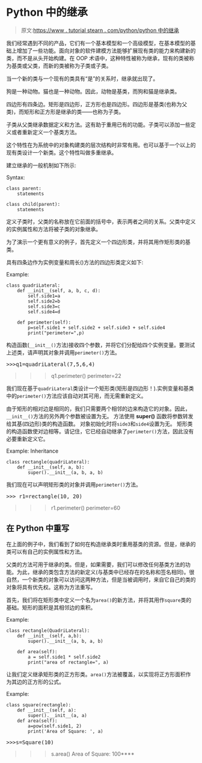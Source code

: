 # Python 中的继承

> 原文:[https://www . tutorial stearn . com/python/python 中的继承](https://www.tutorialsteacher.com/python/inheritance-in-python)

我们经常遇到不同的产品，它们有一个基本模型和一个高级模型，在基本模型的基础上增加了一些功能。面向对象的软件建模方法能够扩展现有类的能力来构建新的类，而不是从头开始构建。在 OOP 术语中，这种特性被称为继承，现有的类被称为基类或父类，而新的类被称为子类或子类。

当一个新的类与一个现有的类具有“是”的关系时，继承就出现了。

狗是一种动物。猫也是一种动物。因此，动物是基类，而狗和猫是继承类。

四边形有四条边。矩形是四边形，正方形也是四边形。四边形是基类(也称为父类)，而矩形和正方形是继承的类——也称为子类。

子类从父类继承数据定义和方法。这有助于重用已有的功能。子类可以添加一些定义或者重新定义一个基类方法。

这个特性在为系统中的对象构建类的层次结构时非常有用。也可以基于一个以上的现有类设计一个新类。这个特性叫做多重继承。

建立继承的一般机制如下所示:

Syntax:

```
class parent:
    statements

class child(parent):
    statements

```

定义子类时，父类的名称放在它前面的括号中，表示两者之间的关系。父类中定义的实例属性和方法将被子类的对象继承。

为了演示一个更有意义的例子，首先定义一个四边形类，并将其用作矩形类的基类。

具有四条边作为实例变量和周长()方法的四边形类定义如下:

Example: 

```
class quadriLateral:
    def __init__(self, a, b, c, d):
        self.side1=a
        self.side2=b
        self.side3=c
        self.side4=d

    def perimeter(self):
        p=self.side1 + self.side2 + self.side3 + self.side4
        print("perimeter=",p) 
```

构造函数(`__init__()`方法)接收四个参数，并将它们分配给四个实例变量。要测试上述类，请声明其对象并调用`perimeter()`方法。

<samp>>>>q1=quadriLateral(7,5,6,4)
>>>q1.perimeter()
perimeter=22</samp>

我们现在基于`quadriLateral`类设计一个矩形类(矩形是四边形！).实例变量和基类中的`perimeter()`方法应该自动对其可用，而无需重新定义。

由于矩形的相对边是相同的，我们只需要两个相邻的边来构造它的对象。因此，`__init__()`方法的另外两个参数被设置为无。 方法使用 **super()** 函数将参数转发给其基(四边形)类的构造函数。 对象初始化时将`side3`和`side4`设置为无。 矩形类的构造函数使对边相等。请记住，它已经自动继承了`perimeter()`方法，因此没有必要重新定义它。

Example: Inheritance 

```
class rectangle(quadriLateral):
    def __init__(self, a, b):
        super().__init__(a, b, a, b) 
```

我们现在可以声明矩形类的对象并调用`perimeter()`方法。

<samp>>>> r1=rectangle(10, 20)
>>> r1.perimeter()
perimeter=60</samp>

## 在 Python 中重写

在上面的例子中，我们看到了如何在构造继承类时重用基类的资源。但是，继承的类可以有自己的实例属性和方法。

父类的方法可用于继承的类。但是，如果需要，我们可以修改任何基类方法的功能。为此，继承的类包含方法的新定义(与基类中已经存在的名称和签名相同)。很自然，一个新类的对象可以访问这两种方法，但是当被调用时，来自它自己的类的对象将具有优先权。这称为方法重写。

首先，我们将在矩形类中定义一个名为`area()`的新方法，并将其用作`square`类的基础。矩形的面积是其相邻边的乘积。

Example: 

```
class rectangle(QuadriLateral):
    def __init__(self, a,b):
        super().__init__(a, b, a, b)

    def area(self):
        a = self.side1 * self.side2
        print("area of rectangle=", a) 
```

让我们定义继承矩形类的正方形类。`area()`方法被覆盖，以实现将正方形面积作为其边的正方形的公式。

Example: 

```
class square(rectangle):
    def __init__(self, a):
        super().__init__(a, a)
    def area(self):
        a=pow(self.side1, 2)
        print('Area of Square: ', a) 

```

<samp>>>>s=Square(10)
>>>s.area()
Area of Square: 100</samp>****